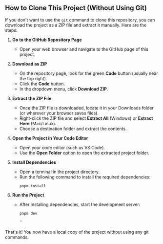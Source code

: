 ## How to Clone This Project (Without Using Git)

If you don't want to use the `git` command to clone this repository, you can download the project as a ZIP file and extract it manually. Here are the steps:

1. **Go to the GitHub Repository Page**

   - Open your web browser and navigate to the GitHub page of this project.

2. **Download as ZIP**

   - On the repository page, look for the green **Code** button (usually near the top right).
   - Click the **Code** button.
   - In the dropdown menu, click **Download ZIP**.

3. **Extract the ZIP File**

   - Once the ZIP file is downloaded, locate it in your Downloads folder (or wherever your browser saves files).
   - Right-click the ZIP file and select **Extract All** (Windows) or **Extract Here** (Mac/Linux).
   - Choose a destination folder and extract the contents.

4. **Open the Project in Your Code Editor**

   - Open your code editor (such as VS Code).
   - Use the **Open Folder** option to open the extracted project folder.

5. **Install Dependencies**

   - Open a terminal in the project directory.
   - Run the following command to install the required dependencies:
     ```
     pnpm install
     ```

6. **Run the Project**
   - After installing dependencies, start the development server:
     ```
     pnpm dev
     ```
     ``

That's it! You now have a local copy of the project without using any git commands.
